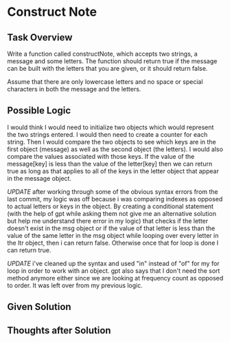 # Construct Note

## Task Overview
Write a function called constructNote, which accepts two strings, a message and some letters. The function should return true if the message can be built with the letters that you are given, or it should return false.

Assume that there are only lowercase letters and no space or special characters in both the message and the letters.

## Possible Logic
I would think I would need to initialize two objects which would represent the two strings entered. I would then need to create a counter for each string. Then I would compare the two objects to see which keys are in the first object (message) as well as the second object (the letters). I would also compare the values associated with those keys. If the value of the message[key] is less than the value of the letter[key] then we can return true as long as that applies to all of the keys in the letter object that appear in the message object.

*UPDATE* after working through some of the obvious syntax errors from the last commit, my logic was off because i was comparing indexes as opposed to actual letters or keys in the object. By creating a conditional statement (with the help of gpt while asking them not give me an alternative solution but help me understand there error in my logic) that checks if the letter doesn't exist in the msg object or if the value of that letter is less than the value of the same letter in the msg object while looping over every letter in the ltr object, then i can return false. Otherwise once that for loop is done I can return true.

*UPDATE* i've cleaned up the syntax and used "in" instead of "of" for my for loop in order to work with an object. gpt also says that I don't need the sort method anymore either since we are looking at frequency count as opposed to order. It was left over from my previous logic.


## Given Solution


## Thoughts after Solution


